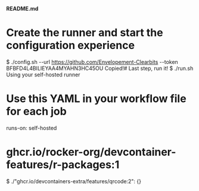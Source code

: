 **README.md**
# Create the runner and start the configuration experience
$ ./config.sh --url https://github.com/Envelopement-Clearbits --token BFBFD4L4BILIEYAA4MYAHN3HC45OU
Copied!# Last step, run it!
$ ./run.sh
Using your self-hosted runner
# Use this YAML in your workflow file for each job
runs-on: self-hosted
# ghcr.io/rocker-org/devcontainer-features/r-packages:1
$ ./"ghcr.io/devcontainers-extra/features/qrcode:2": {}
